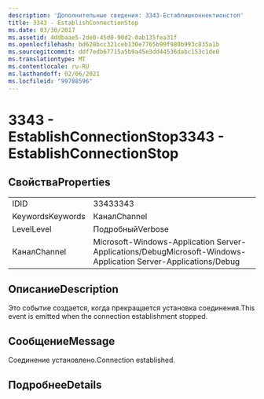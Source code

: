 ```yaml
---
description: 'Дополнительные сведения: 3343-Естаблишконнектионстоп'
title: 3343 - EstablishConnectionStop
ms.date: 03/30/2017
ms.assetid: 4ddbaae5-2de0-45d0-90d2-0ab135fea31f
ms.openlocfilehash: bd628bcc321ceb130e7765b99f980b993c835a1b
ms.sourcegitcommit: ddf7edb67715a5b9a45e3dd44536dabc153c1de0
ms.translationtype: MT
ms.contentlocale: ru-RU
ms.lasthandoff: 02/06/2021
ms.locfileid: "99788596"
---
```

# <a name="3343---establishconnectionstop"></a><span data-ttu-id="f5964-103">3343 - EstablishConnectionStop</span><span class="sxs-lookup"><span data-stu-id="f5964-103">3343 - EstablishConnectionStop</span></span>

## <a name="properties"></a><span data-ttu-id="f5964-104">Свойства</span><span class="sxs-lookup"><span data-stu-id="f5964-104">Properties</span></span>  
  
|||  
|-|-|  
|<span data-ttu-id="f5964-105">ID</span><span class="sxs-lookup"><span data-stu-id="f5964-105">ID</span></span>|<span data-ttu-id="f5964-106">3343</span><span class="sxs-lookup"><span data-stu-id="f5964-106">3343</span></span>|  
|<span data-ttu-id="f5964-107">Keywords</span><span class="sxs-lookup"><span data-stu-id="f5964-107">Keywords</span></span>|<span data-ttu-id="f5964-108">Канал</span><span class="sxs-lookup"><span data-stu-id="f5964-108">Channel</span></span>|  
|<span data-ttu-id="f5964-109">Level</span><span class="sxs-lookup"><span data-stu-id="f5964-109">Level</span></span>|<span data-ttu-id="f5964-110">Подробный</span><span class="sxs-lookup"><span data-stu-id="f5964-110">Verbose</span></span>|  
|<span data-ttu-id="f5964-111">Канал</span><span class="sxs-lookup"><span data-stu-id="f5964-111">Channel</span></span>|<span data-ttu-id="f5964-112">Microsoft-Windows-Application Server-Applications/Debug</span><span class="sxs-lookup"><span data-stu-id="f5964-112">Microsoft-Windows-Application Server-Applications/Debug</span></span>|  
  
## <a name="description"></a><span data-ttu-id="f5964-113">Описание</span><span class="sxs-lookup"><span data-stu-id="f5964-113">Description</span></span>  

 <span data-ttu-id="f5964-114">Это событие создается, когда прекращается установка соединения.</span><span class="sxs-lookup"><span data-stu-id="f5964-114">This event is emitted when the connection establishment stopped.</span></span>  
  
## <a name="message"></a><span data-ttu-id="f5964-115">Сообщение</span><span class="sxs-lookup"><span data-stu-id="f5964-115">Message</span></span>  

 <span data-ttu-id="f5964-116">Соединение установлено.</span><span class="sxs-lookup"><span data-stu-id="f5964-116">Connection established.</span></span>  
  
## <a name="details"></a><span data-ttu-id="f5964-117">Подробнее</span><span class="sxs-lookup"><span data-stu-id="f5964-117">Details</span></span>
